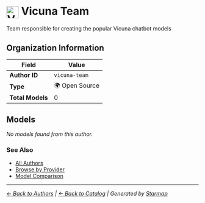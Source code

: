 # <img src="https://raw.githubusercontent.com/agentstation/starmap/master/internal/embedded/logos/vicuna-team.svg" alt="Vicuna Team" width="32" height="32" style="vertical-align: middle;"> Vicuna Team
  
  
Team responsible for creating the popular Vicuna chatbot models
  
  
## Organization Information
  
| Field | Value |
|---------|---------|
| **Author ID** | `vicuna-team` |
| **Type** | 🌍 Open Source |
| **Total Models** | 0 |

  
## Models
  
*No models found from this author.*
  
### See Also
  
- [All Authors](../)
- [Browse by Provider](../../providers/)
- [Model Comparison](../../models/)
  
---
*_[← Back to Authors](../) | [← Back to Catalog](../../) | Generated by [Starmap](https://github.com/agentstation/starmap)_*